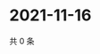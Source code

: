 # 2021-11-16

共 0 条

<!-- BEGIN WEIBO -->
<!-- 最后更新时间 Tue Nov 16 2021 09:54:00 GMT+0800 (China Standard Time) -->

<!-- END WEIBO -->
